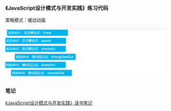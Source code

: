 ### 《JavaScript设计模式与开发实践》练习代码

策略模式：缓动动画

![](readme/readme-01.gif)

### 笔记

[《JavaScript设计模式与开发实践》读书笔记](https://blog.maplesugar.top/reading-notes-javascript-design-pattern/)

